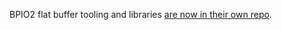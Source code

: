 BPIO2 flat buffer tooling and libraries [are now in their own repo](https://github.com/DangerousPrototypes/BusPirate-BPIO2-flatbuffer-interface).
